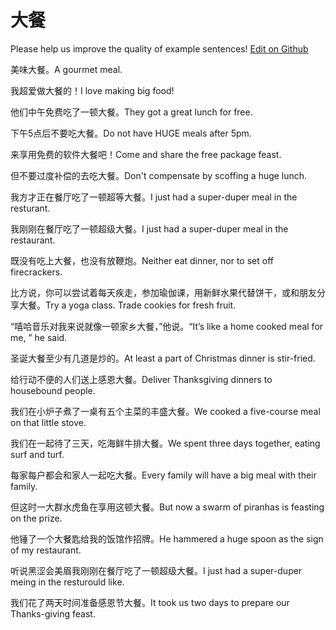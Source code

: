 # 大餐

Please help us improve the quality of example sentences! [Edit on Github](https://github.com/jiyushe/jiyu-example-sentence-source/blob/main/chinese/dacan.md)

<p><span class="chinese">美味大餐。</span><span class="english">A gourmet meal.</span></p>

<p><span class="chinese">我超爱做大餐的！</span><span class="english">I love making big food!</span></p>

<p><span class="chinese">他们中午免费吃了一顿大餐。</span><span class="english">They got a great lunch for free.</span></p>

<p><span class="chinese">下午5点后不要吃大餐。</span><span class="english">Do not have HUGE meals after 5pm.</span></p>

<p><span class="chinese">来享用免费的软件大餐吧！</span><span class="english">Come and share the free package feast.</span></p>

<p><span class="chinese">但不要过度补偿的去吃大餐。</span><span class="english">Don't compensate by scoffing a huge lunch.</span></p>

<p><span class="chinese">我方才正在餐厅吃了一顿超等大餐。</span><span class="english">I just had a super-duper meal in the resturant.</span></p>

<p><span class="chinese">我刚刚在餐厅吃了一顿超级大餐。</span><span class="english">I just had a super-duper meal in the restaurant.</span></p>

<p><span class="chinese">既没有吃上大餐，也没有放鞭炮。</span><span class="english">Neither eat dinner, nor to set off firecrackers.</span></p>

<p><span class="chinese">比方说，你可以尝试着每天疾走，参加瑜伽课，用新鲜水果代替饼干，或和朋友分享大餐。</span><span class="english">Try a yoga class. Trade cookies for fresh fruit.</span></p>

<p><span class="chinese">“嘻哈音乐对我来说就像一顿家乡大餐，”他说。</span><span class="english">“It’s like a home cooked meal for me, ” he said.</span></p>

<p><span class="chinese">圣诞大餐至少有几道是炒的。</span><span class="english">At least a part of Christmas dinner is stir-fried.</span></p>

<p><span class="chinese">给行动不便的人们送上感恩大餐。</span><span class="english">Deliver Thanksgiving dinners to housebound people.</span></p>

<p><span class="chinese">我们在小炉子煮了一桌有五个主菜的丰盛大餐。</span><span class="english">We cooked a five-course meal on that little stove.</span></p>

<p><span class="chinese">我们在一起待了三天，吃海鲜牛排大餐。</span><span class="english">We spent three days together, eating surf and turf.</span></p>

<p><span class="chinese">每家每户都会和家人一起吃大餐。</span><span class="english">Every family will have a big meal with their family.</span></p>

<p><span class="chinese">但这时一大群水虎鱼在享用这顿大餐。</span><span class="english">But now a swarm of piranhas is feasting on the prize.</span></p>

<p><span class="chinese">他锤了一个大餐匙给我的饭馆作招牌。</span><span class="english">He hammered a huge spoon as the sign of my restaurant.</span></p>

<p><span class="chinese">听说黑涩会美眉我刚刚在餐厅吃了一顿超级大餐。</span><span class="english">I just had a super-duper meing in the resturould like.</span></p>

<p><span class="chinese">我们花了两天时间准备感恩节大餐。</span><span class="english">It took us two days to prepare our Thanks-giving feast.</span></p>

